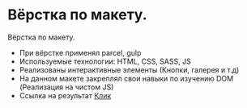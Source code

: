 # Вёрстка по макету.
Вёрстка по макету. 
- При вёрстке применял parcel, gulp <br>
- Используемые технологии: HTML, CSS, SASS, JS
- Реализованы интерактивные элементы (Кнопки, галерея и т.д)
- На данном макете закреплял свои навыки по изучению DOM (Реализация на чистом JS)
- Ссылка на результат [Клик](https://lovepuff-d.github.io/Blitz-Estate/)

